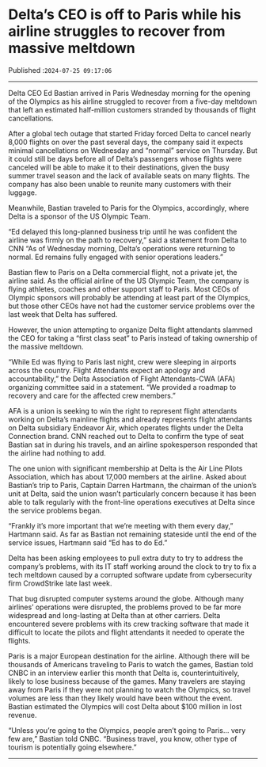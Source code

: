 # Delta’s CEO is off to Paris while his airline struggles to recover from massive meltdown

Published :`2024-07-25 09:17:06`

---

Delta CEO Ed Bastian arrived in Paris Wednesday morning for the opening of the Olympics as his airline struggled to recover from a five-day meltdown that left an estimated half-million customers stranded by thousands of flight cancellations.

After a global tech outage that started Friday forced Delta to cancel nearly 8,000 flights on over the past several days, the company said it expects minimal cancellations on Wednesday and “normal” service on Thursday. But it could still be days before all of Delta’s passengers whose flights were canceled will be able to make it to their destinations, given the busy summer travel season and the lack of available seats on many flights. The company has also been unable to reunite many customers with their luggage.

Meanwhile, Bastian traveled to Paris for the Olympics, accordingly, where Delta is a sponsor of the US Olympic Team.

“Ed delayed this long-planned business trip until he was confident the airline was firmly on the path to recovery,” said a statement from Delta to CNN “As of Wednesday morning, Delta’s operations were returning to normal. Ed remains fully engaged with senior operations leaders.”

Bastian flew to Paris on a Delta commercial flight, not a private jet, the airline said. As the official airline of the US Olympic Team, the company is flying athletes, coaches and other support staff to Paris. Most CEOs of Olympic sponsors will probably be attending at least part of the Olympics, but those other CEOs have not had the customer service problems over the last week that Delta has suffered.

However, the union attempting to organize Delta flight attendants slammed the CEO for taking a “first class seat” to Paris instead of taking ownership of the massive meltdown.

“While Ed was flying to Paris last night, crew were sleeping in airports across the country. Flight Attendants expect an apology and accountability,” the Delta Association of Flight Attendants-CWA (AFA) organizing committee said in a statement. “We provided a roadmap to recovery and care for the affected crew members.”

AFA is a union is seeking to win the right to represent flight attendants working on Delta’s mainline flights and already represents flight attendants on Delta subsidiary Endeavor Air, which operates flights under the Delta Connection brand. CNN reached out to Delta to confirm the type of seat Bastian sat in during his travels, and an airline spokesperson responded that the airline had nothing to add.

The one union with significant membership at Delta is the Air Line Pilots Association, which has about 17,000 members at the airline. Asked about Bastian’s trip to Paris, Captain Darren Hartmann, the chairman of the union’s unit at Delta, said the union wasn’t particularly concern because it has been able to talk regularly with the front-line operations executives at Delta since the service problems began.

“Frankly it’s more important that we’re meeting with them every day,” Hartmann said. As far as Bastian not remaining stateside until the end of the service issues, Hartmann said “Ed has to do Ed.”

Delta has been asking employees to pull extra duty to try to address the company’s problems, with its IT staff working around the clock to try to fix a tech meltdown caused by a corrupted software update from cybersecurity firm CrowdStrike late last week.

That bug disrupted computer systems around the globe. Although many airlines’ operations were disrupted, the problems proved to be far more widespread and long-lasting at Delta than at other carriers. Delta encountered severe problems with its crew tracking software that made it difficult to locate the pilots and flight attendants it needed to operate the flights.

Paris is a major European destination for the airline. Although there will be thousands of Americans traveling to Paris to watch the games, Bastian told CNBC in an interview earlier this month that Delta is, counterintuitively, likely to lose business because of the games. Many travelers are staying away from Paris if they were not planning to watch the Olympics, so travel volumes are less than they likely would have been without the event. Bastian estimated the Olympics will cost Delta about $100 million in lost revenue.

“Unless you’re going to the Olympics, people aren’t going to Paris… very few are,” Bastian told CNBC. “Business travel, you know, other type of tourism is potentially going elsewhere.”

---

